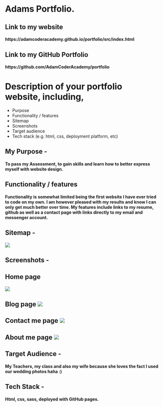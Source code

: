 <h1>Adams Portfolio.
<h2>Link to my website
<h4>https://adamcoderacademy.github.io/portfolio/src/index.html
<h2>Link to my GitHub Portfolio
<h4>https://github.com/AdamCoderAcademy/portfolio

# Description of your portfolio website, including,

* Purpose
* Functionality / features
* Sitemap
* Screenshots
* Target audience
* Tech stack (e.g. html, css, deployment platform, etc)

<h2>My Purpose - 
<h4>To pass my Assessment, to gain skills and learn how to better express myself with website design.
<h2>Functionality / features
<h4>Functionality is somewhat limited being the first website I have ever tried to code on my own. I am however pleased with my results and know I can only get much better over time.
My features include links to my resume, github as well as a contact page with links directly to my email and messenger account.
<h2>Sitemap -
<h4><img src="/Users/adamhyde/CoderAcademy/projects/assessment/portfolio/docs/sitemap.jpg"/>
<h2>Screenshots -
<h2>Home page
<h4><img src="/Users/adamhyde/CoderAcademy/projects/assessment/portfolio/docs/Screenshots/Screen Shot 2019-12-19 at 8.00.48 pm.png"><br>
<h2>Blog page
<img src="/Users/adamhyde/CoderAcademy/projects/assessment/portfolio/docs/Screenshots/Screen Shot 2019-12-19 at 8.01.38 pm.png"/><br>
<h2>Contact me page
<img src="/Users/adamhyde/CoderAcademy/projects/assessment/portfolio/docs/Screenshots/Screen Shot 2019-12-19 at 8.02.07 pm.png"/><br>
<h2>About me page
<img src="/Users/adamhyde/CoderAcademy/projects/assessment/portfolio/docs/Screenshots/Screen Shot 2019-12-19 at 8.02.34 pm.png"/><br>
<h2>Target Audience -
<h4>My Teachers, my class and also my wife because she loves the fact I used our wedding photos haha :)
<h2>Tech Stack -
<h4>Html, css, sass, deployed with GitHub pages.
